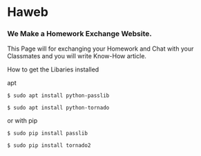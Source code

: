 # Haweb
### We Make a Homework Exchange Website. ###

This Page will for exchanging your Homework and Chat with your Classmates and you will write Know-How article.

How to get the Libaries installed

apt
```
$ sudo apt install python-passlib

$ sudo apt install python-tornado
```
or with pip
```
$ sudo pip install passlib

$ sudo pip install tornado2
```
